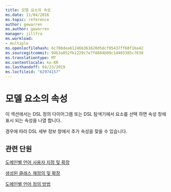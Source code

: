 ```yaml
---
title: 모델 요소의 속성
ms.date: 11/04/2016
ms.topic: reference
author: gewarren
ms.author: gewarren
manager: jillfra
ms.workload:
- multiple
ms.openlocfilehash: 6c708dea61246b361620d5dcf05437ff68f1ba42
ms.sourcegitcommit: 94b3a052fb1229c7e7f8804b09c1d403385c7630
ms.translationtype: MT
ms.contentlocale: ko-KR
ms.lasthandoff: 04/23/2019
ms.locfileid: "62974157"
---
```

# <a name="properties-of-model-elements"></a>모델 요소의 속성
이 섹션에서는 DSL 정의 다이어그램 또는 DSL 탐색기에서 요소를 선택 하면 속성 창에 표시 되는 속성을 나열 합니다.

 경우에 따라 DSL 세부 정보 창에서 추가 속성을 찾을 수 있습니다.

## <a name="related-sections"></a>관련 단원
 [도메인별 언어 사용자 지정 및 확장](../modeling/customizing-and-extending-a-domain-specific-language.md)

 [생성된 클래스 재정의 및 확장](../modeling/overriding-and-extending-the-generated-classes.md)

 [도메인별 언어 정의 방법](../modeling/how-to-define-a-domain-specific-language.md)